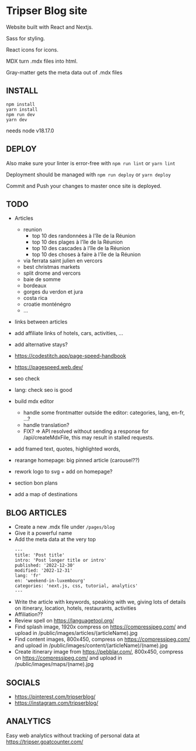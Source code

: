 # Tripser Blog site

Website built with React and Nextjs.

Sass for styling.

React icons for icons.

MDX turn .mdx files into html.

Gray-matter gets the meta data out of .mdx files

## INSTALL

```
npm install
yarn install
npm run dev
yarn dev
```

needs node v18.17.0

## DEPLOY

Also make sure your linter is error-free with `npm run lint` or `yarn lint`

Deployment should be managed with `npm run deploy` or `yarn deploy`

Commit and Push your changes to master once site is deployed.

## TODO

- Articles
  - reunion
    - top 10 des randonnées à l'île de la Réunion
    - top 10 des plages à l'île de la Réunion
    - top 10 des cascades à l'île de la Réunion    
    - top 10 des choses à faire à l'île de la Réunion
  - via ferrata saint julien en vercors
  - best christmas markets
  - split drome and vercors
  - baie de somme
  - bordeaux
  - gorges du verdon et jura
  - costa rica
  - croatie monténégro
  - ...

- links between articles
- add affiliate links of hotels, cars, activities, ...
- add alternative stays?

- https://codestitch.app/page-speed-handbook
- https://pagespeed.web.dev/
- seo check
- lang: check seo is good

- build mdx editor
  - handle some frontmatter outside the editor: categories, lang, en-fr, ...?
  - handle translation?
  - FIX? => API resolved without sending a response for /api/createMdxFile, this may result in stalled requests.

- add framed text, quotes, highlighted words, 
- rearange homepage: big pinned article (carousel??)
- rework logo to svg + add on homepage?
- section bon plans
- add a map of destinations

## BLOG ARTICLES

- Create a new .mdx file under `/pages/blog`
- Give it a powerful name
- Add the meta data at the very top
  ```
  ---
  title: 'Post title'
  intro: 'Post longer title or intro'
  published: '2022-12-30'
  modified: '2022-12-31'
  lang: 'fr'
  en: 'weekend-in-luxembourg'
  categories: 'next.js, css, tutorial, analytics'
  ---
  ```
- Write the article with keywords, speaking with we, giving lots of details on itinerary, location, hotels, restaurants, activities
- Affiliation??
- Review spell on https://languagetool.org/
- Find splash image, 1920x compress on https://compressjpeg.com/ and upload in /public/images/articles/(articleName).jpg
- Find content images, 800x450, compress on https://compressjpeg.com/ and upload in /public/images/content/(articleName)/(name).jpg
- Create itinerary image from https://pebblar.com/, 800x450, compress on https://compressjpeg.com/ and upload in /public/images/maps/(name).jpg

## SOCIALS

- https://pinterest.com/tripserblog/
- https://instagram.com/tripserblog/

## ANALYTICS

Easy web analytics without tracking of personal data at https://tripser.goatcounter.com/
